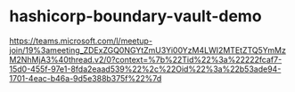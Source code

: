 # hashicorp-boundary-vault-demo

https://teams.microsoft.com/l/meetup-join/19%3ameeting_ZDExZGQ0NGYtZmU3Yi00YzM4LWI2MTEtZTQ5YmMzM2NhMjA3%40thread.v2/0?context=%7b%22Tid%22%3a%22222fcaf7-15d0-455f-97e1-8fda2eaad539%22%2c%22Oid%22%3a%22b53ade94-1701-4eac-b46a-9d5e388b375f%22%7d
